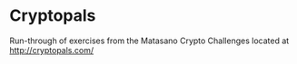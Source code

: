 # Cryptopals
Run-through of exercises from the Matasano Crypto Challenges located at http://cryptopals.com/
